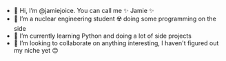 - 👋 Hi, I’m @jamiejoice. You can call me ✨ Jamie ✨
- 👀 I’m a nuclear engineering student ☢️ doing some programming on the side 
- 🌱 I’m currently learning Python and doing a lot of side projects
- 💞️ I’m looking to collaborate on anything interesting, I haven't figured out my niche yet 😊

<!---
blueberrychzcake/blueberrychzcake is a ✨ special ✨ repository because its `README.md` (this file) appears on your GitHub profile.
You can click the Preview link to take a look at your changes.
--->
